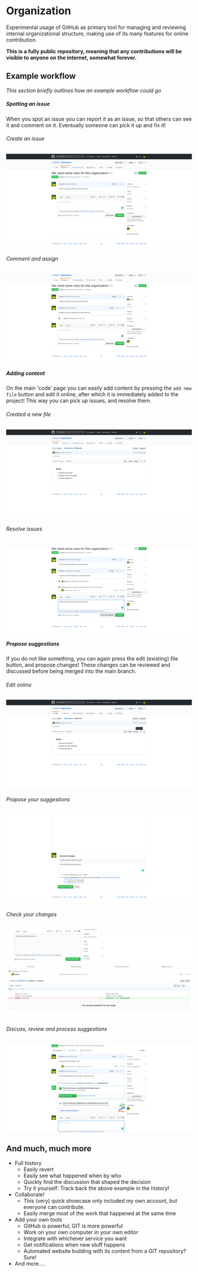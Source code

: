 # Organization
Experimental usage of GitHub as primary tool for managing and reviewing internal organizational structure, making use of its many features for online contribution.

**This is a fully public repository, meaning that any contributions will be visible to anyone on the internet, somewhat forever.**


## Example workflow
_This section briefly outlines how an example workflow could go_

##### Spotting an issue
When you spot an issue you can report it as an issue, so that others can see it and comment on it. Eventually someone can pick it up and fix it!

###### Create an issue
![Create an issue](/instructions/images/new-issue.png "Create an issue")
<!-- https://github.com/AEGEE/organization/.... -->

###### Comment and assign
![Comment and assign](/instructions/images/comment-assigned.png "Comment and assign")

##### Adding content
On the main 'code' page you can easily add content by pressing the `add new file` button and edit it online, after which it is immediately added to the project! This way you can pick up issues, and resolve them.

###### Created a new file
![Created a new file](/instructions/images/rules-1.png "Created a new file")

###### Resolve issues
![Resolve issues](/instructions/images/close-issue.png "Resolve issues")

##### Propose suggestions
If you do not like something, you can again press the edit (existing) file button, and propose changes! These changes can be reviewed and discussed before being merged into the main branch.

###### Edit online
![Edit online](/instructions/images/rules-edit.png "Edit online")

###### Propose your suggestions
![Propose your suggestions](/instructions/images/doing-edit.png "Propose your suggestions")

###### Check your changes
![Check your changes](/instructions/images/see-differences.png "Check your changes")

###### Discuss, review and process suggestions
![Discuss, review and process suggestions](/instructions/images/merge-pr.png "Discuss, review and process suggestions")


## And much, much more
- Full history
  - Easily revert
  - Easily see what happened when by who
  - Quickly find the discussion that shaped the decision
  - Try it yourself: Track back the above example in the history!
- Collaborate!
  - This (very) quick showcase only included my own account, but everyone can contribute.
  - Easily merge most of the work that happened at the same time
- Add your own tools
  - GitHub is powerful, GIT is more powerful
  - Work on your own computer in your own editor
  - Integrate with whichever service you want
  - Get notifications when new stuff happens
  - Automated website building with its content from a GIT repository? Sure!
- And more....
